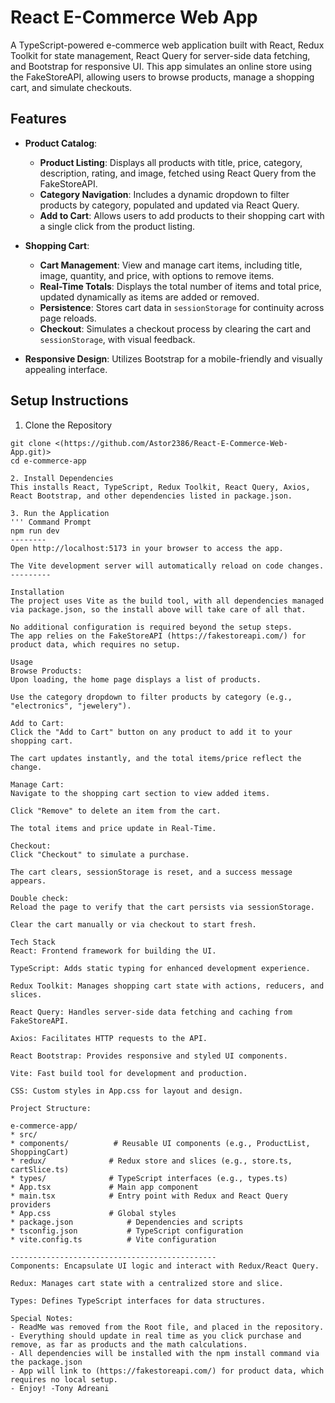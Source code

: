 # React E-Commerce Web App

A TypeScript-powered e-commerce web application built with React, Redux Toolkit for state management, React Query for server-side data fetching, and Bootstrap for responsive UI.
This app simulates an online store using the FakeStoreAPI, allowing users to browse products, manage a shopping cart, and simulate checkouts.

## Features
- **Product Catalog**:
  - **Product Listing**: Displays all products with title, price, category, description, rating, and image, fetched using React Query from the FakeStoreAPI.
  - **Category Navigation**: Includes a dynamic dropdown to filter products by category, populated and updated via React Query.
  - **Add to Cart**: Allows users to add products to their shopping cart with a single click from the product listing.

- **Shopping Cart**:
  - **Cart Management**: View and manage cart items, including title, image, quantity, and price, with options to remove items.
  - **Real-Time Totals**: Displays the total number of items and total price, updated dynamically as items are added or removed.
  - **Persistence**: Stores cart data in `sessionStorage` for continuity across page reloads.
  - **Checkout**: Simulates a checkout process by clearing the cart and `sessionStorage`, with visual feedback.

- **Responsive Design**: Utilizes Bootstrap for a mobile-friendly and visually appealing interface.

## Setup Instructions

1. Clone the Repository
```Command Prompt
git clone <(https://github.com/Astor2386/React-E-Commerce-Web-App.git)>
cd e-commerce-app

2. Install Dependencies
This installs React, TypeScript, Redux Toolkit, React Query, Axios, React Bootstrap, and other dependencies listed in package.json.

3. Run the Application
''' Command Prompt
npm run dev
--------
Open http://localhost:5173 in your browser to access the app.

The Vite development server will automatically reload on code changes.
---------

Installation
The project uses Vite as the build tool, with all dependencies managed via package.json, so the install above will take care of all that.

No additional configuration is required beyond the setup steps.
The app relies on the FakeStoreAPI (https://fakestoreapi.com/) for product data, which requires no setup.

Usage
Browse Products:
Upon loading, the home page displays a list of products.

Use the category dropdown to filter products by category (e.g., "electronics", "jewelery").

Add to Cart:
Click the "Add to Cart" button on any product to add it to your shopping cart.

The cart updates instantly, and the total items/price reflect the change.

Manage Cart:
Navigate to the shopping cart section to view added items.

Click "Remove" to delete an item from the cart.

The total items and price update in Real-Time.

Checkout:
Click "Checkout" to simulate a purchase.

The cart clears, sessionStorage is reset, and a success message appears.

Double check:
Reload the page to verify that the cart persists via sessionStorage.

Clear the cart manually or via checkout to start fresh.

Tech Stack
React: Frontend framework for building the UI.

TypeScript: Adds static typing for enhanced development experience.

Redux Toolkit: Manages shopping cart state with actions, reducers, and slices.

React Query: Handles server-side data fetching and caching from FakeStoreAPI.

Axios: Facilitates HTTP requests to the API.

React Bootstrap: Provides responsive and styled UI components.

Vite: Fast build tool for development and production.

CSS: Custom styles in App.css for layout and design.

Project Structure:

e-commerce-app/
* src/
* components/          # Reusable UI components (e.g., ProductList, ShoppingCart)
* redux/              # Redux store and slices (e.g., store.ts, cartSlice.ts)
* types/              # TypeScript interfaces (e.g., types.ts)
* App.tsx             # Main app component
* main.tsx            # Entry point with Redux and React Query providers
* App.css             # Global styles
* package.json            # Dependencies and scripts
* tsconfig.json           # TypeScript configuration
* vite.config.ts          # Vite configuration

----------------------------------------------
Components: Encapsulate UI logic and interact with Redux/React Query.

Redux: Manages cart state with a centralized store and slice.

Types: Defines TypeScript interfaces for data structures.

Special Notes:
- ReadMe was removed from the Root file, and placed in the repository.
- Everything should update in real time as you click purchase and remove, as far as products and the math calculations.
- All dependencies will be installed with the npm install command via the package.json
- App will link to (https://fakestoreapi.com/) for product data, which requires no local setup.
- Enjoy! -Tony Adreani


 






